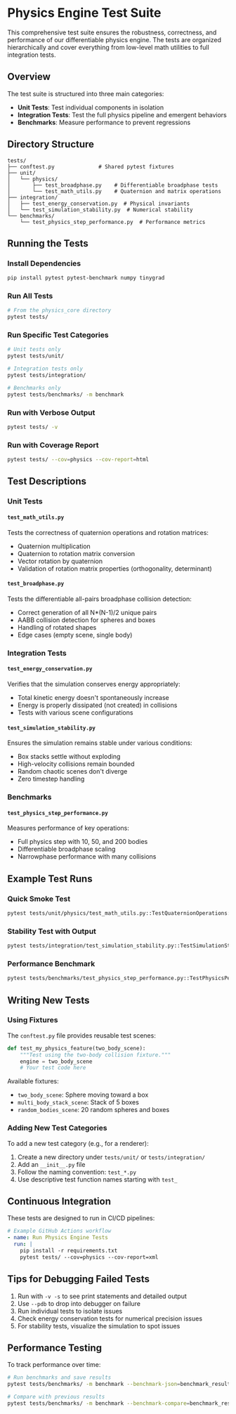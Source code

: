 # Physics Engine Test Suite

This comprehensive test suite ensures the robustness, correctness, and performance of our differentiable physics engine. The tests are organized hierarchically and cover everything from low-level math utilities to full integration tests.

## Overview

The test suite is structured into three main categories:

- **Unit Tests**: Test individual components in isolation
- **Integration Tests**: Test the full physics pipeline and emergent behaviors
- **Benchmarks**: Measure performance to prevent regressions

## Directory Structure

```
tests/
├── conftest.py              # Shared pytest fixtures
├── unit/
│   └── physics/
│       ├── test_broadphase.py    # Differentiable broadphase tests
│       └── test_math_utils.py    # Quaternion and matrix operations
├── integration/
│   ├── test_energy_conservation.py  # Physical invariants
│   └── test_simulation_stability.py  # Numerical stability
└── benchmarks/
    └── test_physics_step_performance.py  # Performance metrics
```

## Running the Tests

### Install Dependencies

```bash
pip install pytest pytest-benchmark numpy tinygrad
```

### Run All Tests

```bash
# From the physics_core directory
pytest tests/
```

### Run Specific Test Categories

```bash
# Unit tests only
pytest tests/unit/

# Integration tests only
pytest tests/integration/

# Benchmarks only
pytest tests/benchmarks/ -m benchmark
```

### Run with Verbose Output

```bash
pytest tests/ -v
```

### Run with Coverage Report

```bash
pytest tests/ --cov=physics --cov-report=html
```

## Test Descriptions

### Unit Tests

#### `test_math_utils.py`
Tests the correctness of quaternion operations and rotation matrices:
- Quaternion multiplication
- Quaternion to rotation matrix conversion
- Vector rotation by quaternion
- Validation of rotation matrix properties (orthogonality, determinant)

#### `test_broadphase.py`
Tests the differentiable all-pairs broadphase collision detection:
- Correct generation of all N*(N-1)/2 unique pairs
- AABB collision detection for spheres and boxes
- Handling of rotated shapes
- Edge cases (empty scene, single body)

### Integration Tests

#### `test_energy_conservation.py`
Verifies that the simulation conserves energy appropriately:
- Total kinetic energy doesn't spontaneously increase
- Energy is properly dissipated (not created) in collisions
- Tests with various scene configurations

#### `test_simulation_stability.py`
Ensures the simulation remains stable under various conditions:
- Box stacks settle without exploding
- High-velocity collisions remain bounded
- Random chaotic scenes don't diverge
- Zero timestep handling

### Benchmarks

#### `test_physics_step_performance.py`
Measures performance of key operations:
- Full physics step with 10, 50, and 200 bodies
- Differentiable broadphase scaling
- Narrowphase performance with many collisions

## Example Test Runs

### Quick Smoke Test
```bash
pytest tests/unit/physics/test_math_utils.py::TestQuaternionOperations::test_quat_to_rotmat_identity -v
```

### Stability Test with Output
```bash
pytest tests/integration/test_simulation_stability.py::TestSimulationStability::test_box_stack_is_stable -v -s
```

### Performance Benchmark
```bash
pytest tests/benchmarks/test_physics_step_performance.py::TestPhysicsPerformance::test_physics_step_performance_medium -v -s
```

## Writing New Tests

### Using Fixtures

The `conftest.py` file provides reusable test scenes:

```python
def test_my_physics_feature(two_body_scene):
    """Test using the two-body collision fixture."""
    engine = two_body_scene
    # Your test code here
```

Available fixtures:
- `two_body_scene`: Sphere moving toward a box
- `multi_body_stack_scene`: Stack of 5 boxes
- `random_bodies_scene`: 20 random spheres and boxes

### Adding New Test Categories

To add a new test category (e.g., for a renderer):

1. Create a new directory under `tests/unit/` or `tests/integration/`
2. Add an `__init__.py` file
3. Follow the naming convention: `test_*.py`
4. Use descriptive test function names starting with `test_`

## Continuous Integration

These tests are designed to run in CI/CD pipelines:

```yaml
# Example GitHub Actions workflow
- name: Run Physics Engine Tests
  run: |
    pip install -r requirements.txt
    pytest tests/ --cov=physics --cov-report=xml
```

## Tips for Debugging Failed Tests

1. Run with `-v -s` to see print statements and detailed output
2. Use `--pdb` to drop into debugger on failure
3. Run individual tests to isolate issues
4. Check energy conservation tests for numerical precision issues
5. For stability tests, visualize the simulation to spot issues

## Performance Testing

To track performance over time:

```bash
# Run benchmarks and save results
pytest tests/benchmarks/ -m benchmark --benchmark-json=benchmark_results.json

# Compare with previous results
pytest tests/benchmarks/ -m benchmark --benchmark-compare=benchmark_results.json
```